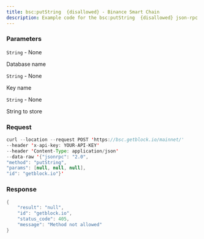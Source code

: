 ```yaml
---
title: bsc:putString  {disallowed} - Binance Smart Chain
description: Example code for the bsc:putString  {disallowed} json-rpc method. Сomplete guide on how to use bsc:putString  {disallowed} json-rpc in GetBlock.io Web3 documentation.
---
```


### Parameters


`String` - None

Database name

`String` - None

Key name

`String` - None

String to store

### Request

``` java
curl --location --request POST 'https://bsc.getblock.io/mainnet/' 
--header 'x-api-key: YOUR-API-KEY' 
--header 'Content-Type: application/json' 
--data-raw '{"jsonrpc": "2.0",
"method": "putString",
"params": [null, null, null],
"id": "getblock.io"}'
```

###  Response

``` java
{
    "result": "null",
    "id": "getblock.io",
    "status_code": 405,
    "message": "Method not allowed"
}
```

